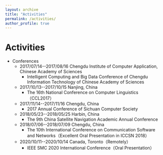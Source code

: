 ```yaml
---
layout: archive
title: "Activities"
permalink: /activities/
author_profile: true
---
```


# Activities
* Conferences
  * 2017/07/14--2017/08/16 Chengdu Institute of Computer Application, Chinese Academy of Sciences
    * Intelligent Computing and Big Data Conference of Chengdu Information Technology of Chinese Academy of Sciences
  * 2017/10/13--2017/10/15 Nanjing, China
    * The 16th National Conference on Computer Linguistics（CCL2017）
  * 2017/11/14--2017/11/16 Chengdu, China
    * 2017 Annual Conference of Sichuan Computer Society
  * 2018/05/23--2018/05/25 Harbin, China
    * The 9th China Satellite Navigation Academic Annual Conference
  * 2018/07/06--2018/07/09 Chengdu, China
    * The 10th International Conference on Communication Software and Networks（Excellent Oral Presentation in ICCSN 2018）
  * 2020/10/11--2020/10/14 Canada, Toronto（Remotely）
    * IEEE SMC 2020 International Conference（Oral Presentation）
